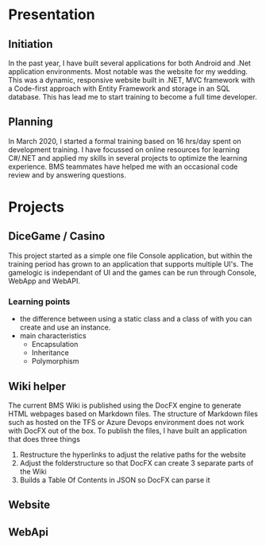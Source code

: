 # Presentation

## Initiation 
In the past year, I have built several applications for both Android and .Net application environments. Most notable was the website for my wedding. This was a dynamic, responsive website built in .NET, MVC framework with a Code-first approach with Entity Framework and storage in an SQL database. This has lead me to start training to become a full time developer.

## Planning
In March 2020, I started a formal training based on 16 hrs/day spent on development training. I have focussed on online resources for learning C#/.NET and applied my skills in several projects to optimize the learning experience. BMS teammates have helped me with an occasional code review and by answering questions. 


# Projects
## DiceGame / Casino
This project started as a simple one file Console application, but within the training period has grown to an application that supports multiple UI's. The gamelogic is independant of UI and the games can be run through Console, WebApp and WebAPI.

### Learning points
- the difference between using a static class and a class of with you can create and use an instance. 
- main characteristics
  - Encapsulation
  - Inheritance 
  - Polymorphism

## Wiki helper
The current BMS Wiki is published using the DocFX engine to generate HTML webpages based on Markdown files. The structure of Markdown files such as hosted on the TFS or Azure Devops environment does not work with DocFX out of the box. To publish the files, I have built an application that does three things
1) Restructure the hyperlinks to adjust the relative paths for the website
2) Adjust the folderstructure so that DocFX can create 3 separate parts of the Wiki
3) Builds a Table Of Contents in JSON so DocFX can parse it


## Website 

## WebApi 

